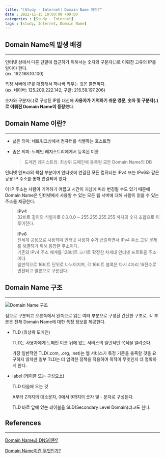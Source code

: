 ```yaml
---
title: "[Study - Internet] Domain Name 이란?"
date : 2022-11-15 19:00:00 +09:00
categories : [Study - Internet]
tags : [study, Internet, Domain Name]
---
```


## Domain Name의 발생 배경

---

인터넷 상에서 다른 단말에 접근하기 위해서는 숫자와 구분자(.)로 이뤄진 고유의 IP를 알아야 한다.<br>
(ex. 192.168.10.100)

특정 서버에 IP를 매칭해서 하나씩 외우는 것은 불편하다.<br>
(ex. 네이버: 125.209.222.142, 구글: 216.58.197.206)

숫자와 구분자(.)로 구성된 IP를 대신해 **사용자가 기억하기 쉬운 영문, 숫자 및 구분자(.)로 이뤄진 Domain Name이 등장**했다.

## Domain Name 이란?

---

- 넓은 의미: 네트워크상에서 컴퓨터를 식별하는 호스트명
- 좁은 의미: 도메인 레지스트리에게서 등록된 이름
    
    > 도메인 레지스트리: 최상위 도메인에 등록된 모든 Domain Name의 DB

인터넷 인프라의 핵심 부분이며 인터넷에 연결된 모든 컴퓨터는 IPv4 또는 IPv6와 같은 공용 IP 주소를 통해 연결되어 있다. 

이 IP 주소는 사람이 기억하기 어렵고 시간이 지남에 따라 변경될 수도 있기 때문에 Domain Name은 인터넷에서 사용할 수 있는 모든 웹 서버에 대해 사람이 읽을 수 있는 주소를 제공한다.

> **IPv4**<br>
> 32비트 길이의 식별자로 0.0.0.0 ~ 255.255.255.255 까지의 숫자 조합으로 이루어진다.<br>
> <br>
> **IPv6**<br>
> 전세계 공용으로 사용되며 인터넷 사용자 수가 급증하면서 IPv4 주소 고갈 문제를 해결하기 위해 등장한 주소이다.<br>
> 기존의 IPv4 주소 체계를 128비트 크기로 확장한 차세대 인터넷 프로토콜 주소이다.<br>
> 일반적으로 16비트 단위로 나누어지며, 각 16비트 블록은 다시 4자리 16진수로 변환되고 콜론으로 구분된다.

## Domain Name 구조

---

![Domain Name 구조](https://drive.google.com/thumbnail?id=1IFFDc8yXeqdtl6FTbTO0FqzumPzTZI6Y&sz=w500)

점으로 구분되고 오른쪽에서 왼쪽으로 읽는 여러 부분으로 구성된 간단한 구조로, 각 부분은 전체 Domain Name에 대한 특정 정보를 제공한다.

- TLD (최상위 도메인)
    
    TLD는 사용자에게 도메인 이름 뒤에 있는 서비스의 일반적인 목적을 알려준다.
    
    가장 일반적인 TLD(.com, .org, .net)는 웹 서비스가 특정 기준을 충족할 것을 요구하지 않지만 일부 TLD는 더 엄격한 정책을 적용하여 목적이 무엇인지 더 명확하게 한다.
    
- label (레이블 또는 구성요소)
    
    TLD 다음에 오는 것
    
    A부터 Z까지의 대소문자, 0에서 9까지의 숫자 및 - 문자로 구성된다.
    
    TLD 바로 앞에 있는 레이블을 SLD(Secondary Level Domain)라고도 한다.
    

## References

---

[Domain Name과 DNS이란?](https://minemanemo.tistory.com/80)

[Domain Name이란 무엇인가?](https://velog.io/@chlcogh11/Domain-Name%EC%9D%B4%EB%9E%80-%EB%AC%B4%EC%97%87%EC%9D%B8%EA%B0%80)
